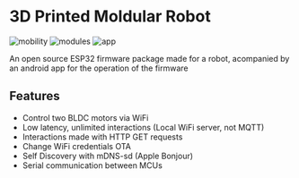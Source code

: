 # 3D Printed Moldular Robot

![mobility](https://img.shields.io/badge/Mobility-α_1.8.3-success) ![modules](https://img.shields.io/badge/Modules-α1.0.1-success) ![app](https://img.shields.io/badge/App-α_2.0.2-sucess)

An open source ESP32 firmware package made for a robot, acompanied by an android app for the operation of the firmware

## Features

- Control two BLDC motors via WiFi
- Low latency, unlimited interactions (Local WiFi server, not MQTT)
- Interactions made with HTTP GET requests
- Change WiFi credentials OTA
- Self Discovery with mDNS-sd (Apple Bonjour)
- Serial communication between MCUs
